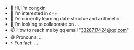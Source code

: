 - 👋 Hi, I’m congxin
- 👀 I’m interested in c++
- 🌱 I’m currently learning date structue and arithmetic
- 💞️ I’m looking to collaborate on ...
- 📫 How to reach me by qq email "3328717424@qq.com"
- 😄 Pronouns: ...
- ⚡ Fun fact: ...

<!---
lalalajun/lalalajun is a ✨ special ✨ repository because its `README.md` (this file) appears on your GitHub profile.
You can click the Preview link to take a look at your changes.
--->
